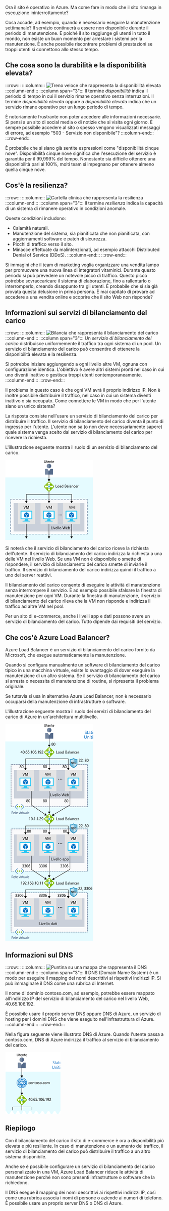 Ora il sito è operativo in Azure. Ma come fare in modo che il sito rimanga in esecuzione ininterrottamente?

Cosa accade, ad esempio, quando è necessario eseguire la manutenzione settimanale? Il servizio continuerà a essere non disponibile durante il periodo di manutenzione. E poiché il sito raggiunge gli utenti in tutto il mondo, non esiste un buon momento per arrestare i sistemi per la manutenzione. È anche possibile riscontrare problemi di prestazioni se troppi utenti si connettono allo stesso tempo.

## <a name="what-are-availability-and-high-availability"></a>Che cosa sono la durabilità e la disponibilità elevata?

:::row:::
  :::column:::
    ![Treno veloce che rappresenta la disponibilità elevata](../media/3-availability.png)
  :::column-end:::
    :::column span="3"::: Il termine _disponibilità_ indica il periodo di tempo in cui il servizio rimane operativo senza interruzioni. Il termine _disponibilità elevata_ oppure _a disponibilità elevata_ indica che un servizio rimane operativo per un lungo periodo di tempo.

È notoriamente frustrante non poter accedere alle informazioni necessarie. Si pensi a un sito di social media o di notizie che si visita ogni giorno. È sempre possibile accedere al sito o spesso vengono visualizzati messaggi di errore, ad esempio "503 - Servizio non disponibile"?
  :::column-end:::
 :::row-end:::

È probabile che si siano già sentite espressioni come "disponibilità cinque nove". Disponibilità cinque nove significa che l'esecuzione del servizio è garantita per il 99,999% del tempo. Nonostante sia difficile ottenere una disponibilità pari al 100%, molti team si impegnano per ottenere almeno quella cinque nove.

## <a name="what-is-resiliency"></a>Cos'è la resilienza?

:::row:::
  :::column:::
    ![Cartella clinica che rappresenta la resilienza](../media/3-resiliency.png)
  :::column-end:::
    :::column span="3"::: Il termine _resilienza_ indica la capacità di un sistema di rimanere operativo in condizioni anomale.

Queste condizioni includono:

- Calamità naturali.
- Manutenzione del sistema, sia pianificata che non pianificata, con aggiornamenti software e patch di sicurezza.
- Picchi di traffico verso il sito.
- Minacce effettuate da malintenzionati, ad esempio attacchi Distributed Denial of Service (DDoS).
  :::column-end:::
:::row-end:::

Si immagini che il team di marketing voglia organizzare una vendita lampo per promuovere una nuova linea di integratori vitaminici. Durante questo periodo si può prevedere un notevole picco di traffico. Questo picco potrebbe sovraccaricare il sistema di elaborazione, fino a rallentarlo o interromperlo, creando disappunto tra gli utenti. È probabile che si sia già provata questa delusione in prima persona. È mai capitato di provare ad accedere a una vendita online e scoprire che il sito Web non risponde?

## <a name="what-is-a-load-balancer"></a>Informazioni sui servizi di bilanciamento del carico

:::row:::
  :::column:::
    ![Bilancia che rappresenta il bilanciamento del carico](../media/3-lb.png)
  :::column-end:::
    :::column span="3"::: Un _servizio di bilanciamento del carico_ distribuisce uniformemente il traffico tra ogni sistema di un pool. Un servizio di bilanciamento del carico può consentire di ottenere la disponibilità elevata e la resilienza.

Si potrebbe iniziare aggiungendo a ogni livello altre VM, ognuna con configurazione identica. L'obiettivo è avere altri sistemi pronti nel caso in cui uno diventi inattivo o gestisca troppi utenti contemporaneamente.
  :::column-end:::
:::row-end:::

Il problema in questo caso è che ogni VM avrà il proprio indirizzo IP. Non è inoltre possibile distribuire il traffico, nel caso in cui un sistema diventi inattivo o sia occupato. Come connettere le VM in modo che per l'utente siano un unico sistema?

La risposta consiste nell'usare un servizio di bilanciamento del carico per distribuire il traffico. Il servizio di bilanciamento del carico diventa il punto di ingresso per l'utente. L'utente non sa (o non deve necessariamente sapere) quale sistema venga scelto dal servizio di bilanciamento del carico per ricevere la richiesta.

L'illustrazione seguente mostra il ruolo di un servizio di bilanciamento del carico.

![Figura che mostra il livello Web di un'architettura a tre livelli. Il livello Web ha più macchine virtuali per gestire le richieste degli utenti. Un servizio di bilanciamento del carico distribuisce le richieste tra le macchine virtuali.](../media/3-load-balancer.png)

Si noterà che il servizio di bilanciamento del carico riceve la richiesta dell'utente. Il servizio di bilanciamento del carico indirizza la richiesta a una delle VM nel livello Web. Se una VM non è disponibile o smette di rispondere, il servizio di bilanciamento del carico smette di inviarle il traffico. Il servizio di bilanciamento del carico indirizza quindi il traffico a uno dei server reattivi.

Il bilanciamento del carico consente di eseguire le attività di manutenzione senza interrompere il servizio. È ad esempio possibile sfalsare la finestra di manutenzione per ogni VM. Durante la finestra di manutenzione, il servizio di bilanciamento del carico rileva che la VM non risponde e indirizza il traffico ad altre VM nel pool.

Per un sito di e-commerce, anche i livelli app e dati possono avere un servizio di bilanciamento del carico. Tutto dipende dai requisiti del servizio.

## <a name="what-is-azure-load-balancer"></a>Che cos'è Azure Load Balancer?

Azure Load Balancer è un servizio di bilanciamento del carico fornito da Microsoft, che esegue automaticamente la manutenzione.

Quando si configura manualmente un software di bilanciamento del carico tipico in una macchina virtuale, esiste lo svantaggio di dover eseguire la manutenzione di un altro sistema. Se il servizio di bilanciamento del carico si arresta o necessita di manutenzione di routine, si ripresenta il problema originale.

Se tuttavia si usa in alternativa Azure Load Balancer, non è necessario occuparsi della manutenzione di infrastrutture o software.

L'illustrazione seguente mostra il ruolo dei servizi di bilanciamento del carico di Azure in un'architettura multilivello.

![Figura che mostra il livello Web di un'architettura a tre livelli. Il livello Web ha più macchine virtuali per gestire le richieste degli utenti. Un servizio di bilanciamento del carico distribuisce le richieste tra le macchine virtuali.](../media/3-azure-load-balancer.png)

## <a name="what-about-dns"></a>Informazioni sul DNS

:::row:::
  :::column:::
    ![Puntina su una mappa che rappresenta il DNS](../media/3-map-pin.png)
  :::column-end:::
    :::column span="3"::: Il DNS (Domain Name System) è un modo per eseguire il mapping dei nomi descrittivi ai rispettivi indirizzi IP. Si può immaginare il DNS come una rubrica di Internet.

Il nome di dominio contoso.com, ad esempio, potrebbe essere mappato all'indirizzo IP del servizio di bilanciamento del carico nel livello Web, 40.65.106.192.

È possibile usare il proprio server DNS oppure DNS di Azure, un servizio di hosting per i domini DNS che viene eseguito nell'infrastruttura di Azure.
  :::column-end:::
:::row-end:::

Nella figura seguente viene illustrato DNS di Azure. Quando l'utente passa a contoso.com, DNS di Azure indirizza il traffico al servizio di bilanciamento del carico.

![Figura che mostra Azure Domain Name System davanti al servizio di bilanciamento del carico.](../media/3-dns.png)

## <a name="summary"></a>Riepilogo

Con il bilanciamento del carico il sito di e-commerce è ora a disponibilità più elevata e più resiliente. In caso di manutenzione o un aumento del traffico, il servizio di bilanciamento del carico può distribuire il traffico a un altro sistema disponibile.

Anche se è possibile configurare un servizio di bilanciamento del carico personalizzato in una VM, Azure Load Balancer riduce le attività di manutenzione perché non sono presenti infrastrutture o software che la richiedono.

Il DNS esegue il mapping dei nomi descrittivi ai rispettivi indirizzi IP, così come una rubrica associa i nomi di persone o aziende ai numeri di telefono. È possibile usare un proprio server DNS o DNS di Azure.
